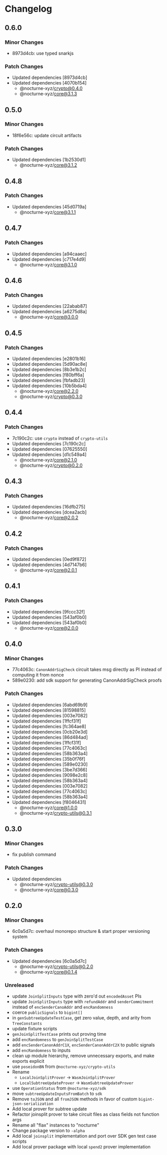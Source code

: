 # Changelog

## 0.6.0

### Minor Changes

- 8973d4cb: use typed snarkjs

### Patch Changes

- Updated dependencies [8973d4cb]
- Updated dependencies [4070b154]
  - @nocturne-xyz/crypto@0.4.0
  - @nocturne-xyz/core@3.1.3

## 0.5.0

### Minor Changes

- 18f6e56c: update circuit artifacts

### Patch Changes

- Updated dependencies [1b2530d1]
  - @nocturne-xyz/core@3.1.2

## 0.4.8

### Patch Changes

- Updated dependencies [45d0719a]
  - @nocturne-xyz/core@3.1.1

## 0.4.7

### Patch Changes

- Updated dependencies [a94caaec]
- Updated dependencies [c717e4d9]
  - @nocturne-xyz/core@3.1.0

## 0.4.6

### Patch Changes

- Updated dependencies [22abab87]
- Updated dependencies [a6275d8a]
  - @nocturne-xyz/core@3.0.0

## 0.4.5

### Patch Changes

- Updated dependencies [e2801b16]
- Updated dependencies [5d90ac8e]
- Updated dependencies [8b3e1b2c]
- Updated dependencies [f80bff6a]
- Updated dependencies [fbfadb23]
- Updated dependencies [10b5bda4]
  - @nocturne-xyz/core@2.2.0
  - @nocturne-xyz/crypto@0.3.0

## 0.4.4

### Patch Changes

- 7c190c2c: use `crypto` instead of `crypto-utils`
- Updated dependencies [7c190c2c]
- Updated dependencies [07625550]
- Updated dependencies [d1c549a4]
  - @nocturne-xyz/core@2.1.0
  - @nocturne-xyz/crypto@0.2.0

## 0.4.3

### Patch Changes

- Updated dependencies [16dfb275]
- Updated dependencies [dcea2acb]
  - @nocturne-xyz/core@2.0.2

## 0.4.2

### Patch Changes

- Updated dependencies [0ed9f872]
- Updated dependencies [4d7147b6]
  - @nocturne-xyz/core@2.0.1

## 0.4.1

### Patch Changes

- Updated dependencies [9fccc32f]
- Updated dependencies [543af0b0]
- Updated dependencies [543af0b0]
  - @nocturne-xyz/core@2.0.0

## 0.4.0

### Minor Changes

- 77c4063c: `CanonAddrSigCheck` circuit takes msg directly as PI instead of computing it from nonce
- 589e0230: add sdk support for generating CanonAddrSigCheck proofs

### Patch Changes

- Updated dependencies [6abd69b9]
- Updated dependencies [81598815]
- Updated dependencies [003e7082]
- Updated dependencies [1ffcf31f]
- Updated dependencies [fc364ae8]
- Updated dependencies [0cb20e3d]
- Updated dependencies [86d484ad]
- Updated dependencies [1ffcf31f]
- Updated dependencies [77c4063c]
- Updated dependencies [58b363a4]
- Updated dependencies [35b0f76f]
- Updated dependencies [589e0230]
- Updated dependencies [3be7d366]
- Updated dependencies [9098e2c8]
- Updated dependencies [58b363a4]
- Updated dependencies [003e7082]
- Updated dependencies [77c4063c]
- Updated dependencies [58b363a4]
- Updated dependencies [f8046431]
  - @nocturne-xyz/core@1.0.0
  - @nocturne-xyz/crypto-utils@0.3.1

## 0.3.0

### Minor Changes

- fix publish command

### Patch Changes

- Updated dependencies
  - @nocturne-xyz/crypto-utils@0.3.0
  - @nocturne-xyz/core@0.3.0

## 0.2.0

### Minor Changes

- 6c0a5d7c: overhaul monorepo structure & start proper versioning system

### Patch Changes

- Updated dependencies [6c0a5d7c]
  - @nocturne-xyz/crypto-utils@0.2.0
  - @nocturne-xyz/core@0.1.4

### Unreleased

- update `JoinSplitInputs` type with zero'd out `encodedAsset` PIs
- update `JoinSplitInputs` type with `refundAddr` and `senderCommitment` instead of `encSenderCanoAddr` and `encRandomness`
- coerce `publicSignals` to `bigint[]`
- in `genSubtreeUpdateTestCase`, get zero value, depth, and arity from `TreeConstants`
- update fixture scripts
- `genJoinSplitTestCase` prints out proving time
- add `encRandomness` to `genJoinSplitTestCase`
- add `encSenderCanonAddrC1X`, `encSenderCanonAddrC2X` to public signals
- add `encRandomness` to inputs
- clean up module hierarchy, remove unnecessary exports, and make exports explicit
- use `poseidonBN` from `@nocturne-xyz/crypto-utils`
- Rename
  - `LocalJoinSplitProver` -> `WasmJoinSplitProver`
  - `LocalSubtreeUpdateProver` -> `WasmSubtreeUpdateProver`
- use `OperationStatus` from `@nocturne-xyz/sdk`
- move `subtreeUpdateInputsFromBatch` to `sdk`
- Remove `toJSON` and all `fromJSON` methods in favor of custom `bigint-json-serialization`
- Add local prover for subtree update
- Refactor joinsplit prover to take circuit files as class fields not function args
- Rename all "flax" instances to "nocturne"
- Change package version to `-alpha`
- Add local `joinsplit` implementation and port over SDK gen test case scripts
- Add local prover package with local `spend2` prover implementation
